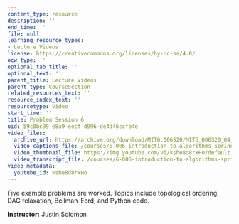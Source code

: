 ```yaml
---
content_type: resource
description: ''
end_time: ''
file: null
learning_resource_types:
- Lecture Videos
license: https://creativecommons.org/licenses/by-nc-sa/4.0/
ocw_type: ''
optional_tab_title: ''
optional_text: ''
parent_title: Lecture Videos
parent_type: CourseSection
related_resources_text: ''
resource_index_text: ''
resourcetype: Video
start_time: ''
title: Problem Session 6
uid: 59c0bc99-e8a9-eecf-d996-de4d46ccfb4e
video_files:
  archive_url: https://archive.org/download/MIT6.006S20/MIT6_006S20_04_06_Problem_Session_6_300k.mp4
  video_captions_file: /courses/6-006-introduction-to-algorithms-spring-2020/e33777cbbc8456e588df39c32fa9a231_kshe8d8rxHo.vtt
  video_thumbnail_file: https://img.youtube.com/vi/kshe8d8rxHo/default.jpg
  video_transcript_file: /courses/6-006-introduction-to-algorithms-spring-2020/94adc4c8376221c5c09a4e9bf1372d63_kshe8d8rxHo.pdf
video_metadata:
  youtube_id: kshe8d8rxHo
---
```


Five example problems are worked. Topics include topological ordering, DAG relaxation, Bellman-Ford, and Python code.

**Instructor:** Justin Solomon

